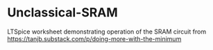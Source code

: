 # Unclassical-SRAM
LTSpice worksheet demonstrating operation of the SRAM circuit from https://tanjb.substack.com/p/doing-more-with-the-minimum
